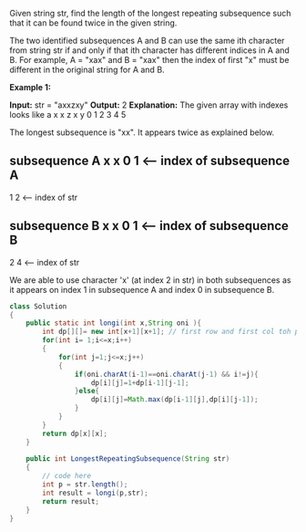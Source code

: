 Given string str, find the length of the longest repeating subsequence such that it can be found twice in the given string.

The two identified subsequences A and B can use the same ith character from string str if and only if that ith character has different indices in A and B. For example, A = "xax" and B = "xax" then the index of first "x" must be different in the original string for A and B.

**Example 1:**

**Input:**
str = "axxzxy"
**Output:** 2
**Explanation:**
The given array with indexes looks like
a x x z x y 
0 1 2 3 4 5

The longest subsequence is "xx". 
It appears twice as explained below.

**subsequence A**
x x
0 1  <-- index of subsequence A
------
1 2  <-- index of str 

**subsequence B**
x x
0 1  <-- index of subsequence B
------
2 4  <-- index of str 

We are able to use character 'x' 
(at index 2 in str) in both subsequences
as it appears on index 1 in subsequence A 
and index 0 in subsequence B.


```java
class Solution
{
    public static int longi(int x,String oni ){
        int dp[][]= new int[x+1][x+1]; // first row and first col toh puri zero ki hoti h na for that 
        for(int i= 1;i<=x;i++)
        {
            for(int j=1;j<=x;j++)
            {
                if(oni.charAt(i-1)==oni.charAt(j-1) && i!=j){
                    dp[i][j]=1+dp[i-1][j-1];
                }else{
                    dp[i][j]=Math.max(dp[i-1][j],dp[i][j-1]);
                }
            }
        }
        return dp[x][x];
    }
    
    public int LongestRepeatingSubsequence(String str)
    {
        // code here
        int p = str.length();
        int result = longi(p,str);
        return result;
    }
}
```